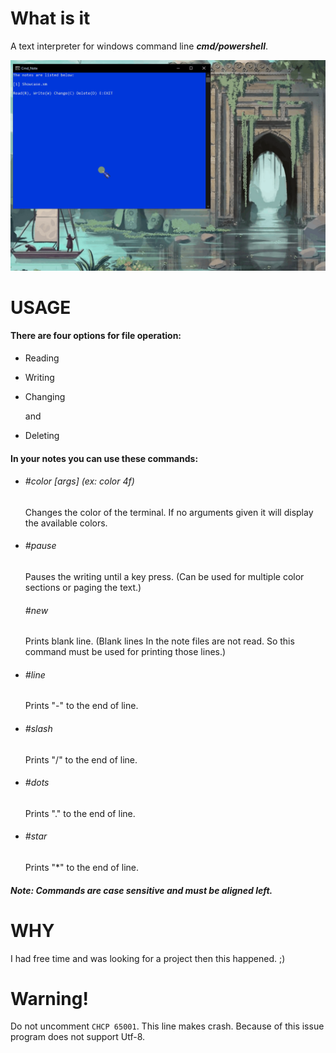 # What is it

A text interpreter for windows command line ***cmd/powershell***.

![](Showcase.gif)

# USAGE

#### There are four options for file operation:

- Reading

- Writing

- Changing
  
  and

- Deleting

#### In your notes you can use these commands:

- ###### *#color [args] (ex: color 4f)*
  
  Changes the color of the terminal. If no arguments given it will display the available colors.

- ###### *#pause*
  
  Pauses the writing until a key press. (Can be used for multiple color sections or paging the text.)
  
  ###### *#new*
  
  Prints blank line. (Blank lines In the note files are not read. So this command must be used for printing those lines.)

- ###### *#line*
  
  Prints "-" to the end of line.

- ###### *#slash*
  
  Prints "/" to the end of line.

- ###### *#dots*
  
  Prints "." to the end of line.

- ###### *#star*
  
  Prints "*" to the end of line.

##### Note: Commands are case sensitive and must be aligned left.

# WHY

I had free time and was looking for a project then this happened. ;)

# 

# Warning!

Do not uncomment `CHCP 65001`.  This line makes crash. Because of this issue program does not support Utf-8.
